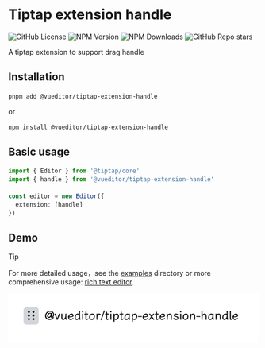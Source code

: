 # Tiptap extension handle

![GitHub License](https://img.shields.io/github/license/vueditor/tiptap-extension-handle?style=plastic) ![NPM Version](https://img.shields.io/npm/v/%40vueditor%2Ftiptap-extension-handle?style=plastic) ![NPM Downloads](https://img.shields.io/npm/dm/%40vueditor%2Ftiptap-extension-handle?style=plastic)  ![GitHub Repo stars](https://img.shields.io/github/stars/vueditor/tiptap-extension-handle?style=plastic)

A tiptap extension to support drag handle

## Installation

```bash
pnpm add @vueditor/tiptap-extension-handle
```

or

```bash
npm install @vueditor/tiptap-extension-handle
```

## Basic usage

```ts
import { Editor } from '@tiptap/core'
import { handle } from '@vueditor/tiptap-extension-handle'

const editor = new Editor({
  extension: [handle]
})
```

## Demo

> [!TIP]
> For more detailed usage，see the [examples](./examples/) directory or more comprehensive usage: [rich text editor](https://github.com/vueditor/rich-text-editor.git).

![demo](./demo.png)
